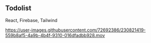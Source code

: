 ## Todolist

React, Firebase, Tailwind

https://user-images.githubusercontent.com/72692386/230821419-559b8af5-4a9b-4b4f-9310-016dfadbb928.mov
